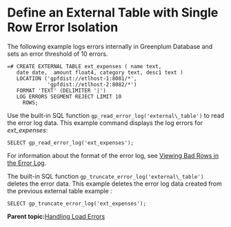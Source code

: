 # Define an External Table with Single Row Error Isolation 

The following example logs errors internally in Greenplum Database and sets an error threshold of 10 errors.

```
=# CREATE EXTERNAL TABLE ext_expenses ( name text, 
   date date,  amount float4, category text, desc1 text ) 
   LOCATION ('gpfdist://etlhost-1:8081/*', 
             'gpfdist://etlhost-2:8082/*')
   FORMAT 'TEXT' (DELIMITER '|')
   LOG ERRORS SEGMENT REJECT LIMIT 10 
     ROWS;
```

Use the built-in SQL function `gp_read_error_log('external\_table')` to read the error log data. This example command displays the log errors for *ext\_expenses*:

```
SELECT gp_read_error_log('ext_expenses');
```

For information about the format of the error log, see [Viewing Bad Rows in the Error Log](g-viewing-bad-rows-in-the-error-table-or-error-log.html).

The built-in SQL function `gp_truncate_error_log('external\_table')` deletes the error data. This example deletes the error log data created from the previous external table example :

```
SELECT gp_truncate_error_log('ext_expenses'); 
```

**Parent topic:**[Handling Load Errors](../../load/topics/g-handling-load-errors.html)

